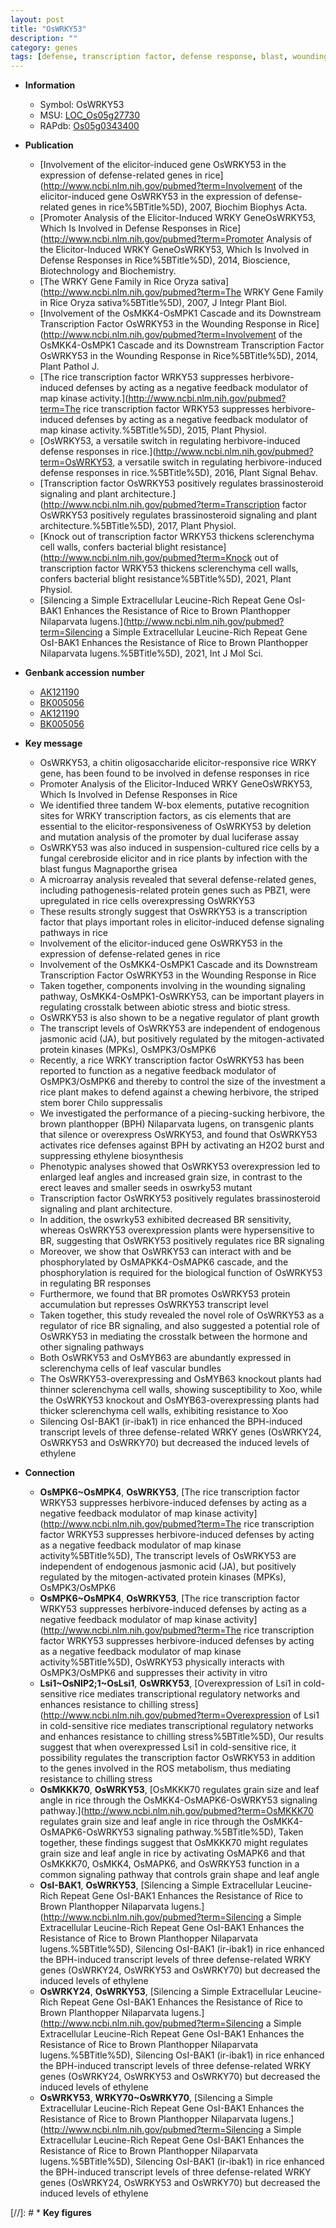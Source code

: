 ```yaml
---
layout: post
title: "OsWRKY53"
description: ""
category: genes
tags: [defense, transcription factor, defense response, blast, wounding response, biotic stress, growth, jasmonic, jasmonic acid, plant growth, protein kinase, stem, ethylene, brown planthopper, leaf, grain, grain size, brassinosteroid,  BR , Brassinosteroid, BR signaling, erect, Brassinosteroid Signaling, plant architecture, vascular bundle, resistance, cell wall]
---
```


* **Information**  
    + Symbol: OsWRKY53  
    + MSU: [LOC_Os05g27730](http://rice.uga.edu/cgi-bin/ORF_infopage.cgi?orf=LOC_Os05g27730)  
    + RAPdb: [Os05g0343400](http://rapdb.dna.affrc.go.jp/viewer/gbrowse_details/irgsp1?name=Os05g0343400)  

* **Publication**  
    + [Involvement of the elicitor-induced gene OsWRKY53 in the expression of defense-related genes in rice](http://www.ncbi.nlm.nih.gov/pubmed?term=Involvement of the elicitor-induced gene OsWRKY53 in the expression of defense-related genes in rice%5BTitle%5D), 2007, Biochim Biophys Acta.
    + [Promoter Analysis of the Elicitor-Induced WRKY GeneOsWRKY53, Which Is Involved in Defense Responses in Rice](http://www.ncbi.nlm.nih.gov/pubmed?term=Promoter Analysis of the Elicitor-Induced WRKY GeneOsWRKY53, Which Is Involved in Defense Responses in Rice%5BTitle%5D), 2014, Bioscience, Biotechnology and Biochemistry.
    + [The WRKY Gene Family in Rice Oryza sativa](http://www.ncbi.nlm.nih.gov/pubmed?term=The WRKY Gene Family in Rice Oryza sativa%5BTitle%5D), 2007, J Integr Plant Biol.
    + [Involvement of the OsMKK4-OsMPK1 Cascade and its Downstream Transcription Factor OsWRKY53 in the Wounding Response in Rice](http://www.ncbi.nlm.nih.gov/pubmed?term=Involvement of the OsMKK4-OsMPK1 Cascade and its Downstream Transcription Factor OsWRKY53 in the Wounding Response in Rice%5BTitle%5D), 2014, Plant Pathol J.
    + [The rice transcription factor WRKY53 suppresses herbivore-induced defenses by acting as a negative feedback modulator of map kinase activity.](http://www.ncbi.nlm.nih.gov/pubmed?term=The rice transcription factor WRKY53 suppresses herbivore-induced defenses by acting as a negative feedback modulator of map kinase activity.%5BTitle%5D), 2015, Plant Physiol.
    + [OsWRKY53, a versatile switch in regulating herbivore-induced defense responses in rice.](http://www.ncbi.nlm.nih.gov/pubmed?term=OsWRKY53, a versatile switch in regulating herbivore-induced defense responses in rice.%5BTitle%5D), 2016, Plant Signal Behav.
    + [Transcription factor OsWRKY53 positively regulates brassinosteroid signaling and plant architecture.](http://www.ncbi.nlm.nih.gov/pubmed?term=Transcription factor OsWRKY53 positively regulates brassinosteroid signaling and plant architecture.%5BTitle%5D), 2017, Plant Physiol.
    + [Knock out of transcription factor WRKY53 thickens sclerenchyma cell walls, confers bacterial blight resistance](http://www.ncbi.nlm.nih.gov/pubmed?term=Knock out of transcription factor WRKY53 thickens sclerenchyma cell walls, confers bacterial blight resistance%5BTitle%5D), 2021, Plant Physiol.
    + [Silencing a Simple Extracellular Leucine-Rich Repeat Gene OsI-BAK1 Enhances the Resistance of Rice to Brown Planthopper Nilaparvata lugens.](http://www.ncbi.nlm.nih.gov/pubmed?term=Silencing a Simple Extracellular Leucine-Rich Repeat Gene OsI-BAK1 Enhances the Resistance of Rice to Brown Planthopper Nilaparvata lugens.%5BTitle%5D), 2021, Int J Mol Sci.

* **Genbank accession number**  
    + [AK121190](http://www.ncbi.nlm.nih.gov/nuccore/AK121190)
    + [BK005056](http://www.ncbi.nlm.nih.gov/nuccore/BK005056)
    + [AK121190](http://www.ncbi.nlm.nih.gov/nuccore/AK121190)
    + [BK005056](http://www.ncbi.nlm.nih.gov/nuccore/BK005056)

* **Key message**  
    + OsWRKY53, a chitin oligosaccharide elicitor-responsive rice WRKY gene, has been found to be involved in defense responses in rice
    + Promoter Analysis of the Elicitor-Induced WRKY GeneOsWRKY53, Which Is Involved in Defense Responses in Rice
    + We identified three tandem W-box elements, putative recognition sites for WRKY transcription factors, as cis elements that are essential to the elicitor-responsiveness of OsWRKY53 by deletion and mutation analysis of the promoter by dual luciferase assay
    + OsWRKY53 was also induced in suspension-cultured rice cells by a fungal cerebroside elicitor and in rice plants by infection with the blast fungus Magnaporthe grisea
    + A microarray analysis revealed that several defense-related genes, including pathogenesis-related protein genes such as PBZ1, were upregulated in rice cells overexpressing OsWRKY53
    + These results strongly suggest that OsWRKY53 is a transcription factor that plays important roles in elicitor-induced defense signaling pathways in rice
    + Involvement of the elicitor-induced gene OsWRKY53 in the expression of defense-related genes in rice
    + Involvement of the OsMKK4-OsMPK1 Cascade and its Downstream Transcription Factor OsWRKY53 in the Wounding Response in Rice
    + Taken together, components involving in the wounding signaling pathway, OsMKK4-OsMPK1-OsWRKY53, can be important players in regulating crosstalk between abiotic stress and biotic stress.
    + OsWRKY53 is also shown to be a negative regulator of plant growth
    + The transcript levels of OsWRKY53 are independent of endogenous jasmonic acid (JA), but positively regulated by the mitogen-activated protein kinases (MPKs), OsMPK3/OsMPK6
    + Recently, a rice WRKY transcription factor OsWRKY53 has been reported to function as a negative feedback modulator of OsMPK3/OsMPK6 and thereby to control the size of the investment a rice plant makes to defend against a chewing herbivore, the striped stem borer Chilo suppressalis
    + We investigated the performance of a piecing-sucking herbivore, the brown planthopper (BPH) Nilaparvata lugens, on transgenic plants that silence or overexpress OsWRKY53, and found that OsWRKY53 activates rice defenses against BPH by activating an H2O2 burst and suppressing ethylene biosynthesis
    + Phenotypic analyses showed that OsWRKY53 overexpression led to enlarged leaf angles and increased grain size, in contrast to the erect leaves and smaller seeds in oswrky53 mutant
    + Transcription factor OsWRKY53 positively regulates brassinosteroid signaling and plant architecture.
    + In addition, the oswrky53 exhibited decreased BR sensitivity, whereas OsWRKY53 overexpression plants were hypersensitive to BR, suggesting that OsWRKY53 positively regulates rice BR signaling
    + Moreover, we show that OsWRKY53 can interact with and be phosphorylated by OsMAPKK4-OsMAPK6 cascade, and the phosphorylation is required for the biological function of OsWRKY53 in regulating BR responses
    + Furthermore, we found that BR promotes OsWRKY53 protein accumulation but represses OsWRKY53 transcript level
    + Taken together, this study revealed the novel role of OsWRKY53 as a regulator of rice BR signaling, and also suggested a potential role of OsWRKY53 in mediating the crosstalk between the hormone and other signaling pathways
    + Both OsWRKY53 and OsMYB63 are abundantly expressed in sclerenchyma cells of leaf vascular bundles
    + The OsWRKY53-overexpressing and OsMYB63 knockout plants had thinner sclerenchyma cell walls, showing susceptibility to Xoo, while the OsWRKY53 knockout and OsMYB63-overexpressing plants had thicker sclerenchyma cell walls, exhibiting resistance to Xoo
    + Silencing OsI-BAK1 (ir-ibak1) in rice enhanced the BPH-induced transcript levels of three defense-related WRKY genes (OsWRKY24, OsWRKY53 and OsWRKY70) but decreased the induced levels of ethylene

* **Connection**  
    + __OsMPK6~OsMPK4__, __OsWRKY53__, [The rice transcription factor WRKY53 suppresses herbivore-induced defenses by acting as a negative feedback modulator of map kinase activity](http://www.ncbi.nlm.nih.gov/pubmed?term=The rice transcription factor WRKY53 suppresses herbivore-induced defenses by acting as a negative feedback modulator of map kinase activity%5BTitle%5D), The transcript levels of OsWRKY53 are independent of endogenous jasmonic acid (JA), but positively regulated by the mitogen-activated protein kinases (MPKs), OsMPK3/OsMPK6
    + __OsMPK6~OsMPK4__, __OsWRKY53__, [The rice transcription factor WRKY53 suppresses herbivore-induced defenses by acting as a negative feedback modulator of map kinase activity](http://www.ncbi.nlm.nih.gov/pubmed?term=The rice transcription factor WRKY53 suppresses herbivore-induced defenses by acting as a negative feedback modulator of map kinase activity%5BTitle%5D), OsWRKY53 physically interacts with OsMPK3/OsMPK6 and suppresses their activity in vitro
    + __Lsi1~OsNIP2;1~OsLsi1__, __OsWRKY53__, [Overexpression of Lsi1 in cold-sensitive rice mediates transcriptional regulatory networks and enhances resistance to chilling stress](http://www.ncbi.nlm.nih.gov/pubmed?term=Overexpression of Lsi1 in cold-sensitive rice mediates transcriptional regulatory networks and enhances resistance to chilling stress%5BTitle%5D),  Our results suggest that when overexpressed Lsi1 in cold-sensitive rice, it possibility regulates the transcription factor OsWRKY53 in addition to the genes involved in the ROS metabolism, thus mediating resistance to chilling stress
    + __OsMKKK70__, __OsWRKY53__, [OsMKKK70 regulates grain size and leaf angle in rice through the OsMKK4-OsMAPK6-OsWRKY53 signaling pathway.](http://www.ncbi.nlm.nih.gov/pubmed?term=OsMKKK70 regulates grain size and leaf angle in rice through the OsMKK4-OsMAPK6-OsWRKY53 signaling pathway.%5BTitle%5D),  Taken together, these findings suggest that OsMKKK70 might regulates grain size and leaf angle in rice by activating OsMAPK6 and that OsMKKK70, OsMKK4, OsMAPK6, and OsWRKY53 function in a common signaling pathway that controls grain shape and leaf angle
    + __OsI-BAK1__, __OsWRKY53__, [Silencing a Simple Extracellular Leucine-Rich Repeat Gene OsI-BAK1 Enhances the Resistance of Rice to Brown Planthopper Nilaparvata lugens.](http://www.ncbi.nlm.nih.gov/pubmed?term=Silencing a Simple Extracellular Leucine-Rich Repeat Gene OsI-BAK1 Enhances the Resistance of Rice to Brown Planthopper Nilaparvata lugens.%5BTitle%5D),  Silencing OsI-BAK1 (ir-ibak1) in rice enhanced the BPH-induced transcript levels of three defense-related WRKY genes (OsWRKY24, OsWRKY53 and OsWRKY70) but decreased the induced levels of ethylene
    + __OsWRKY24__, __OsWRKY53__, [Silencing a Simple Extracellular Leucine-Rich Repeat Gene OsI-BAK1 Enhances the Resistance of Rice to Brown Planthopper Nilaparvata lugens.](http://www.ncbi.nlm.nih.gov/pubmed?term=Silencing a Simple Extracellular Leucine-Rich Repeat Gene OsI-BAK1 Enhances the Resistance of Rice to Brown Planthopper Nilaparvata lugens.%5BTitle%5D),  Silencing OsI-BAK1 (ir-ibak1) in rice enhanced the BPH-induced transcript levels of three defense-related WRKY genes (OsWRKY24, OsWRKY53 and OsWRKY70) but decreased the induced levels of ethylene
    + __OsWRKY53__, __WRKY70~OsWRKY70__, [Silencing a Simple Extracellular Leucine-Rich Repeat Gene OsI-BAK1 Enhances the Resistance of Rice to Brown Planthopper Nilaparvata lugens.](http://www.ncbi.nlm.nih.gov/pubmed?term=Silencing a Simple Extracellular Leucine-Rich Repeat Gene OsI-BAK1 Enhances the Resistance of Rice to Brown Planthopper Nilaparvata lugens.%5BTitle%5D),  Silencing OsI-BAK1 (ir-ibak1) in rice enhanced the BPH-induced transcript levels of three defense-related WRKY genes (OsWRKY24, OsWRKY53 and OsWRKY70) but decreased the induced levels of ethylene

[//]: # * **Key figures**  


